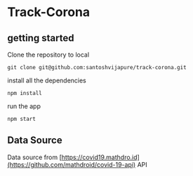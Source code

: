 # Track-Corona

## getting started 

Clone the repository to local
```
git clone git@github.com:santoshvijapure/track-corona.git
```

install all the dependencies
```
npm install
```
run the app
```
npm start
```


## Data Source

Data source from [https://covid19.mathdro.id](https://github.com/mathdroid/covid-19-api) API